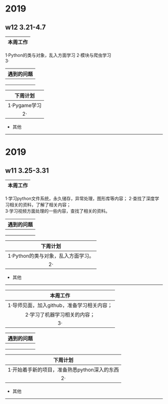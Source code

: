 # 2019
## w12 3.21-4.7

|                           本周工作                           |
| :----------------------------------------------------------:|
1·Python的类与对象，乱入方面学习
2·模块与爬虫学习                      
3·            

| 遇到的问题 |
| :--------: |
|        |
|        |
|        |

|                           下周计划                           |
| :----------------------------------------------------------:|
|1·Pygame学习                     |
|2·                                                           |


- 其他

------
# 2019
## w11 3.25-3.31

|                           本周工作                           |
| :----------------------------------------------------------:|
1·学习python文件系统，永久储存，异常处理，图形库等内容；
2·查找了深度学习相关的资料，了解了相关内容；                        
3·学习视频方面处理的一些内容，查找了相关的资料。                    

| 遇到的问题 |
| :--------: |
|        |
|        |
|        |

|                           下周计划                           |
| :----------------------------------------------------------:|
|1·Python的类与对象，乱入方面学习。                       |
|2·                                                           |


- 其他

------




|                           本周工作                           |
| :----------------------------------------------------------:|
|1·导师见面，加入github，准备学习相关内容；                       |
|2·学习了机器学习相关的内容；                                     |
|3·                                                           |

| 遇到的问题 |
| :--------: |
|        |
|        |
|        |

|                           下周计划                           |
| :----------------------------------------------------------:|
|1·开始着手新的项目，准备熟悉python深入的东西                      |
|2·                                                           |


- 其他

------
